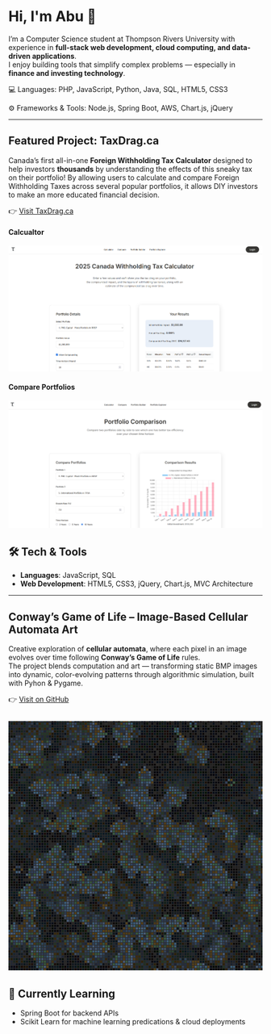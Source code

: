 # Hi, I'm Abu 👋  

I’m a Computer Science student at Thompson Rivers University with experience in **full-stack web development, cloud computing, and data-driven applications**.  
I enjoy building tools that simplify complex problems — especially in **finance and investing technology**.  

💻 Languages: PHP, JavaScript, Python, Java, SQL, HTML5, CSS3

⚙️ Frameworks & Tools: Node.js, Spring Boot, AWS, Chart.js, jQuery

---
## Featured Project: TaxDrag.ca  
Canada’s first all-in-one **Foreign Withholding Tax Calculator** designed to help investors **thousands** by understanding the effects of this sneaky tax on their portfolio! By allowing users to calculate and compare Foreign Withholding Taxes across several popular portfolios, it allows DIY investors to make an more educated financial decision.

👉 [Visit TaxDrag.ca](https://taxdrag.ca)  

#### Calcualtor 
![Calculator](assets/HomePage.png)  

#### Compare Portfolios  
![Calculator](assets/Compare.png)  

## 🛠️ Tech & Tools  
- **Languages**: JavaScript, SQL
- **Web Development**: HTML5, CSS3, jQuery, Chart.js, MVC Architecture 
---
## Conway’s Game of Life – Image-Based Cellular Automata Art  

Creative exploration of **cellular automata**, where each pixel in an image evolves over time following **Conway’s Game of Life** rules.  
The project blends computation and art — transforming static BMP images into dynamic, color-evolving patterns through algorithmic simulation, built with Pyhon & Pygame.  

👉 [Visit on GitHub](https://github.com/Abu-Sharif/conways-game-of-life-image-patterns)

![Calculator](assets/morrocan_50gen.png)  
---

## 🌱 Currently Learning  
- Spring Boot for backend APIs  
- Scikit Learn for machine learning predications & cloud deployments  
